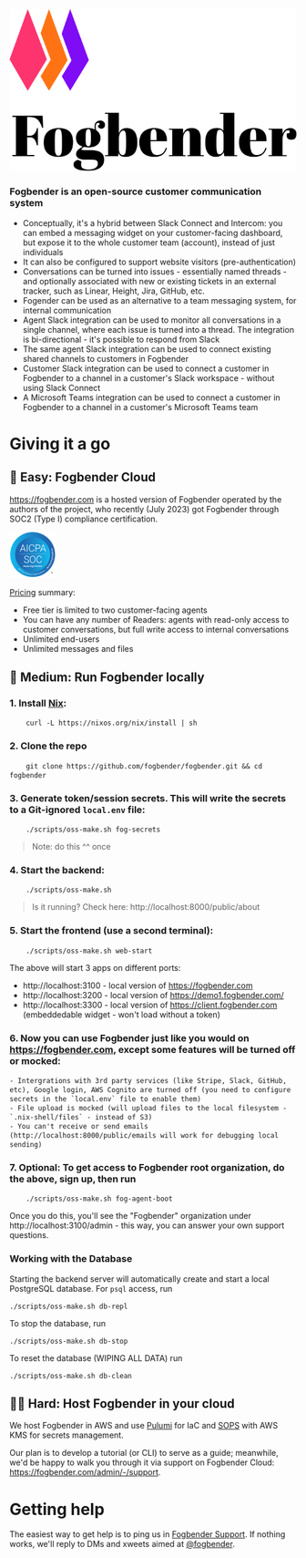 ![Fogbender log](storefront/src/assets/logomark.svg)

### Fogbender is an open-source customer communication system

- Conceptually, it's a hybrid between Slack Connect and Intercom: you can embed a messaging widget on your customer-facing dashboard, but expose it to the whole customer team (account), instead of just individuals
- It can also be configured to support website visitors (pre-authentication)
- Conversations can be turned into issues - essentially named threads - and optionally associated with new or existing tickets in an external tracker, such as Linear, Height, Jira, GitHub, etc.
- Fogender can be used as an alternative to a team messaging system, for internal communication
- Agent Slack integration can be used to monitor all conversations in a single channel, where each issue is turned into a thread. The integration is bi-directional - it's possible to respond from Slack
- The same agent Slack integration can be used to connect existing shared channels to customers in Fogbender
- Customer Slack integration can be used to connect a customer in Fogbender to a channel in a customer's Slack workspace - without using Slack Connect
- A Microsoft Teams integration can be used to connect a customer in Fogbender to a channel in a customer's Microsoft Teams team

# Giving it a go

## 🍔 Easy: Fogbender Cloud

https://fogbender.com is a hosted version of Fogbender operated by the authors of the project, who recently (July 2023) got Fogbender through SOC2 (Type I) compliance certification.

![SOC2](storefront/src/assets/soc2.png)

[Pricing](https://fogbender.com/pricing) summary:

- Free tier is limited to two customer-facing agents
- You can have any number of Readers: agents with read-only access to customer conversations, but full write access to internal conversations
- Unlimited end-users
- Unlimited messages and files

## 🤺 Medium: Run Fogbender locally

### 1. Install [Nix](https://nixos.org/nix/download.html):

        curl -L https://nixos.org/nix/install | sh

### 2. Clone the repo

        git clone https://github.com/fogbender/fogbender.git && cd fogbender

### 3. Generate token/session secrets. This will write the secrets to a Git-ignored `local.env` file:

        ./scripts/oss-make.sh fog-secrets

> Note: do this ^^ once

### 4. Start the backend:

        ./scripts/oss-make.sh

> Is it running? Check here: http://localhost:8000/public/about

### 5. Start the frontend (use a second terminal):

        ./scripts/oss-make.sh web-start

The above will start 3 apps on different ports:

- http://localhost:3100 - local version of https://fogbender.com
- http://localhost:3200 - local version of https://demo1.fogbender.com/
- http://localhost:3300 - local version of https://client.fogbender.com (embeddedable widget - won't load without a token)

### 6. Now you can use Fogbender just like you would on https://fogbender.com, except some features will be turned off or mocked:

    - Intergrations with 3rd party services (like Stripe, Slack, GitHub, etc), Google login, AWS Cognito are turned off (you need to configure secrets in the `local.env` file to enable them)
    - File upload is mocked (will upload files to the local filesystem - `.nix-shell/files` - instead of S3)
    - You can't receive or send emails (http://localhost:8000/public/emails will work for debugging local sending)

### 7. Optional: To get access to Fogbender root organization, do the above, sign up, then run

        ./scripts/oss-make.sh fog-agent-boot

Once you do this, you'll see the "Fogbender" organization under http://localhost:3100/admin - this way, you can answer your own support questions.

### Working with the Database

Starting the backend server will automatically create and start a local PostgreSQL database. For `psql` access, run

    ./scripts/oss-make.sh db-repl

To stop the database, run

    ./scripts/oss-make.sh db-stop

To reset the database (WIPING ALL DATA) run

    ./scripts/oss-make.sh db-clean

## 🧗‍♀️ Hard: Host Fogbender in your cloud

We host Fogbender in AWS and use [Pulumi](https://www.pulumi.com) for IaC and [SOPS](https://github.com/getsops/sops) with AWS KMS for secrets management.

Our plan is to develop a tutorial (or CLI) to serve as a guide; meanwhile, we'd be happy to walk you through it via support on Fogbender Cloud: https://fogbender.com/admin/-/support.

# Getting help

The easiest way to get help is to ping us in [Fogbender Support](https://fogbender.com/admin/-/support). If nothing works, we'll reply to DMs and xweets aimed at [@fogbender](https://twitter.com/fogbender).
